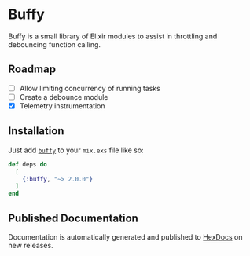 # Buffy

Buffy is a small library of Elixir modules to assist in throttling and debouncing function calling.

## Roadmap

- [ ] Allow limiting concurrency of running tasks
- [ ] Create a debounce module
- [X] Telemetry instrumentation

## Installation

Just add [`buffy`](https://hex.pm/packages/buffy) to your `mix.exs` file like so:

<!-- {x-release-please-start-version} -->
```elixir
def deps do
  [
    {:buffy, "~> 2.0.0"}
  ]
end
```
<!-- {x-release-please-end} -->

## Published Documentation

Documentation is automatically generated and published to [HexDocs](https://hexdocs.pm/buffy/readme.html) on new releases.

